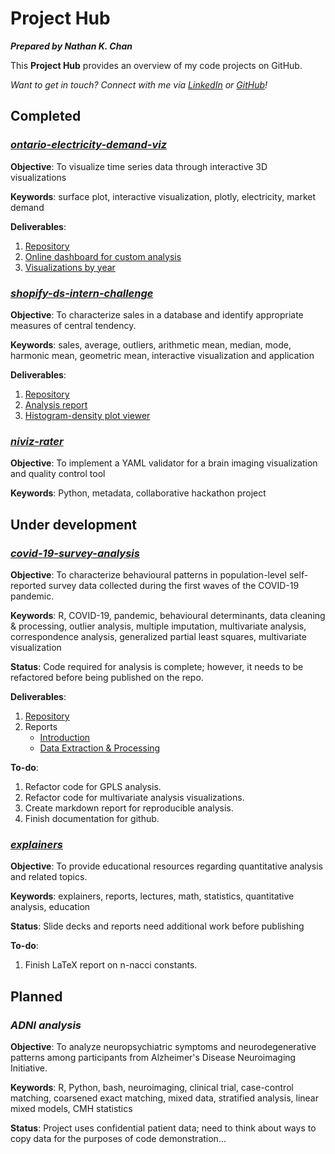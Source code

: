 # Project Hub

***Prepared by Nathan K. Chan***

This **Project Hub** provides an overview of my code projects on GitHub. 

*Want to get in touch? Connect with me via [LinkedIn](https://www.linkedin.com/in/nathan-chan-115600140/) or [GitHub](https://github.com/nathankchan)!*

## Completed

### *[ontario-electricity-demand-viz](https://nathankchan.github.io/ontario-electricity-demand-viz/)*

**Objective**: To visualize time series data through interactive 3D visualizations

**Keywords**: surface plot, interactive visualization, plotly, electricity, market demand

**Deliverables**:
1. [Repository](https://github.com/nathankchan/ontario-electricity-demand-viz)
2. [Online dashboard for custom analysis](https://nathankchan.shinyapps.io/ontario-electricity-demand-viz/)
3. [Visualizations by year](https://nathankchan.github.io/ontario-electricity-demand-viz/#list-of-visualizations)

### *[shopify-ds-intern-challenge](https://nathankchan.github.io/shopify-ds-intern-challenge)*

**Objective**: To characterize sales in a database and identify appropriate measures of central tendency.

**Keywords**: sales, average, outliers, arithmetic mean, median, mode, harmonic mean, geometric mean, interactive visualization and application

**Deliverables**:
1. [Repository](https://github.com/nathankchan/shopify-ds-intern-challenge)
2. [Analysis report](https://nathankchan.github.io/shopify-ds-intern-challenge/Analysis.html)
3. [Histogram-density plot viewer](https://nathankchan.shinyapps.io/Histogram-Density_Plot_Viewer/)

### *[niviz-rater](https://github.com/nathankchan/niviz-rater)*

**Objective**: To implement a YAML validator for a brain imaging visualization and quality control tool

**Keywords**: Python, metadata, collaborative hackathon project

## Under development

### *[covid-19-survey-analysis](https://nathankchan.github.io/covid-19-survey-analysis/)*

**Objective**: To characterize behavioural patterns in population-level self-reported survey data collected during the first waves of the COVID-19 pandemic. 

**Keywords**: R, COVID-19, pandemic, behavioural determinants, data cleaning & processing, outlier analysis, multiple imputation, multivariate analysis, correspondence analysis, generalized partial least squares, multivariate visualization

**Status**: Code required for analysis is complete; however, it needs to be refactored before being published on the repo. 

**Deliverables**:
1. [Repository](https://github.com/nathankchan/covid-19-survey-analysis)
2. Reports
    * [Introduction](https://nathankchan.github.io/covid-19-survey-analysis/Analysis_part1.html)
    * [Data Extraction & Processing](https://nathankchan.github.io/covid-19-survey-analysis/Analysis_part2.html) 

**To-do**: 
1. Refactor code for GPLS analysis.
2. Refactor code for multivariate analysis visualizations.
3. Create markdown report for reproducible analysis.
4. Finish documentation for github.

### *[explainers](https://github.com/nathankchan/explainers)*

**Objective**: To provide educational resources regarding quantitative analysis and related topics.

**Keywords**: explainers, reports, lectures, math, statistics, quantitative analysis, education

**Status**: Slide decks and reports need additional work before publishing

**To-do**:
1. Finish LaTeX report on n-nacci constants.

## Planned

### *ADNI analysis*

**Objective**: To analyze neuropsychiatric symptoms and neurodegenerative patterns among participants from Alzheimer's Disease Neuroimaging Initiative.

**Keywords**: R, Python, bash, neuroimaging, clinical trial, case-control matching, coarsened exact matching, mixed data, stratified analysis, linear mixed models, CMH statistics

**Status**: Project uses confidential patient data; need to think about ways to copy data for the purposes of code demonstration...
